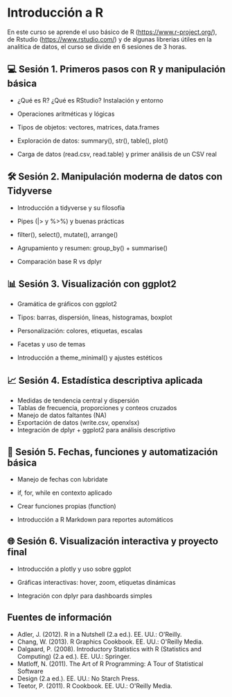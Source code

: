 # Introducción a R

En este curso se aprende el uso básico de R (https://www.r-project.org/), de Rstudio (https://www.rstudio.com/) y de algunas librerias útiles en la analitica de datos, el curso se divide en 6 sesiones de 3 horas.


## 💻  **Sesión 1**. Primeros pasos con R y manipulación básica

- ¿Qué es R? ¿Qué es RStudio? Instalación y entorno
- Operaciones aritméticas y lógicas
- Tipos de objetos: vectores, matrices, data.frames
- Exploración de datos: summary(), str(), table(), plot()

- Carga de datos (read.csv, read.table) y primer análisis de un CSV real


## 🛠️ **Sesión 2. Manipulación moderna de datos con Tidyverse**

- Introducción a tidyverse y su filosofía
- Pipes (|> y %>%) y buenas prácticas

- filter(), select(), mutate(), arrange()

- Agrupamiento y resumen: group_by() + summarise()
- Comparación base R vs dplyr


## 📊  **Sesión 3. Visualización con ggplot2**

- Gramática de gráficos con ggplot2

- Tipos: barras, dispersión, líneas, histogramas, boxplot

- Personalización: colores, etiquetas, escalas

- Facetas y uso de temas

- Introducción a theme_minimal() y ajustes estéticos


## 📈  **Sesión 4. Estadística descriptiva aplicada**
- Medidas de tendencia central y dispersión
- Tablas de frecuencia, proporciones y conteos cruzados
- Manejo de datos faltantes (NA)
- Exportación de datos (write.csv, openxlsx)
- Integración de dplyr + ggplot2 para análisis descriptivo


## 📆 **Sesión 5. Fechas, funciones y automatización básica**

- Manejo de fechas con lubridate

- if, for, while en contexto aplicado

- Crear funciones propias (function)

- Introducción a R Markdown para reportes automáticos


## 🌐 **Sesión 6. Visualización interactiva y proyecto final**

- Introducción a plotly y uso sobre ggplot

- Gráficas interactivas: hover, zoom, etiquetas dinámicas

- Integración con dplyr para dashboards simples


## Fuentes de información
 - Adler, J. (2012). R in a Nutshell (2.a ed.). EE. UU.: O'Reilly.
 - Chang, W. (2013). R Graphics Cookbook. EE. UU.: O'Reilly Media.
 - Dalgaard, P. (2008). Introductory Statistics with R (Statistics and Computing)
(2.a ed.). EE. UU.: Springer.
- Matloff, N. (2011). The Art of R Programming: A Tour of Statistical Software
- Design (2.a ed.). EE. UU.: No Starch Press.
- Teetor, P. (2011). R Cookbook. EE. UU.: O'Reilly Media.

